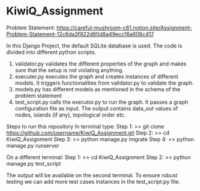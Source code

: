 # KiwiQ_Assignment

Problem Statement: https://careful-mushroom-c61.notion.site/Assignment-Problem-Statement-12c6da3f922d80d8a49ecc16a606c417

In this Django Project, the default SQLite database is used. The code is divided into different python scripts. 
1. validator.py validates the different properties of the graph and makes sure that the setup is not violating anything.
2. executer.py executes the graph and creates instances of different models. It triggers functionalities from validator.py to validate the graph.
3. models.py has different models as mentioned in the schema of the problem statement
4. test_script.py calls the executor.py to run the graph. It passes a graph configuration file as input. The output contains data_out values of nodes, islands (if any), topological order etc.

Steps to run this repository
In terminal type:
Step 1: >> git clone https://github.com/username/KiwiQ_Assignment.git
Step 2: >> cd KiwiQ_Assignment
Step 3: >> python manage.py migrate
Step 4: >> python manage.py runserver

On a different terminal:
Step 1: >> cd KiwiQ_Assignment
Step 2: >> python manage.py test_script

The output will be available on the second terminal. To ensure robust testing we can add more test cases instances in the test_script.py file.
